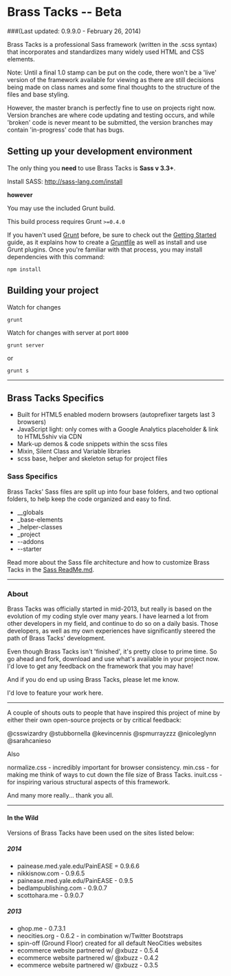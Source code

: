 # Brass Tacks -- Beta
###(Last updated: 0.9.9.0 - February 26, 2014)

Brass Tacks is a professional Sass framework (written in the .scss syntax) that incorporates and standardizes many widely used HTML and CSS elements.

Note: Until a final 1.0 stamp can be put on the code, there won't be a 'live' version of the framework available for viewing as there are still decisions being made on class names and some final thoughts to the structure of the files and base styling.

However, the master branch is perfectly fine to use on projects right now. Version branches are where code updating and testing occurs, and while 'broken' code is never meant to be submitted, the version branches may contain 'in-progress' code that has bugs.



## Setting up your development environment

The only thing you <b>need</b> to use Brass Tacks is <b>Sass v 3.3+</b>.

Install SASS: http://sass-lang.com/install

__however__

You may use the included Grunt build.

This build process requires Grunt `>=0.4.0`

If you haven't used [Grunt](http://gruntjs.com/) before, be sure to check out the [Getting Started](http://gruntjs.com/getting-started) guide, as it explains how to create a [Gruntfile](http://gruntjs.com/sample-gruntfile) as well as install and use Grunt plugins. Once you're familiar with that process, you may install dependencies with this command:

```shell
npm install
```


## Building your project

Watch for changes

```shell
grunt
```

Watch for changes with server at port `8000`

```shell
grunt server
```

or

```shell
grunt s
```

<hr />


## Brass Tacks Specifics

* Built for HTML5 enabled modern browsers (autoprefixer targets last 3 browsers)
* JavaScript light: only comes with a Google Analytics placeholder & link to HTML5shiv via CDN
* Mark-up demos & code snippets within the scss files
* Mixin, Silent Class and Variable libraries
* scss base, helper and skeleton setup for project files


### Sass Specifics

Brass Tacks' Sass files are split up into four base folders, and two optional folders, to help keep the code organized and easy to find.

* __globals
* _base-elements
* _helper-classes
* _project
* --addons
* --starter

Read more about the Sass file architecture and how to customize Brass Tacks in the <a href="https://github.com/scottaohara/Brass-Tacks/blob/master/_develop/sass/README.md">Sass ReadMe.md</a>.


<hr />


### About

Brass Tacks was officially started in mid-2013, but really is based on the evolution of my coding style over many years. I have learned a lot from other developers in my field, and continue to do so on a daily basis. Those developers, as well as my own experiences have significantly steered the path of Brass Tacks' development.

Even though Brass Tacks isn't 'finished', it's pretty close to prime time. So go ahead and fork, download and use what's available in your project now. I'd love to get any feedback on the framework that you may have!

And if you do end up using Brass Tacks, please let me know.

I'd love to feature your work here.

<hr />

A couple of shouts outs to people that have inspired this project of mine by either their own open-source projects or by critical feedback:

@csswizardry
@stubbornella
@kevincennis
@spmurrayzzz
@nicoleglynn
@sarahcanieso


Also

normalize.css - incredibly important for browser consistency.
min.css - for making me think of ways to cut down the file size of Brass Tacks.
inuit.css - for inspiring various structural aspects of this framework.

And many more really... thank you all.


<hr  />


#### In the Wild

Versions of Brass Tacks have been used on the sites listed below:

##### 2014
* painease.med.yale.edu/PainEASE = 0.9.6.6
* nikkisnow.com - 0.9.6.5
* painease.med.yale.edu/PainEASE - 0.9.5
* bedlampublishing.com - 0.9.0.7
* scottohara.me - 0.9.0.7

##### 2013
* ghop.me - 0.7.3.1
* neocities.org - 0.6.2 - in combination w/Twitter Bootstraps
* spin-off (Ground Floor) created for all default NeoCities websites
* ecommerce website partnered w/ @xbuzz - 0.5.4
* ecommerce website partnered w/ @xbuzz - 0.4.2
* ecommerce website partnered w/ @xbuzz - 0.3.5

